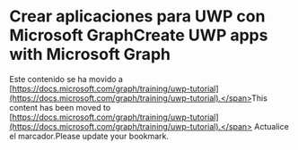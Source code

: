 # <a name="create-uwp-apps-with-microsoft-graph"></a><span data-ttu-id="d8007-101">Crear aplicaciones para UWP con Microsoft Graph</span><span class="sxs-lookup"><span data-stu-id="d8007-101">Create UWP apps with Microsoft Graph</span></span>

<span data-ttu-id="d8007-102">Este contenido se ha movido a [https://docs.microsoft.com/graph/training/uwp-tutorial](https://docs.microsoft.com/graph/training/uwp-tutorial).</span><span class="sxs-lookup"><span data-stu-id="d8007-102">This content has been moved to [https://docs.microsoft.com/graph/training/uwp-tutorial](https://docs.microsoft.com/graph/training/uwp-tutorial).</span></span> <span data-ttu-id="d8007-103">Actualice el marcador.</span><span class="sxs-lookup"><span data-stu-id="d8007-103">Please update your bookmark.</span></span>
